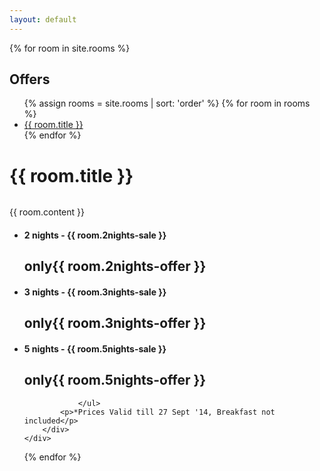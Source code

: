 ```yaml
---
layout: default
---
```


{% for room in site.rooms %}

<div class="main">
        <div class="content">
        <h2> Offers</h2>
        <div class="offers-menu">
            <ul>
                {% assign rooms = site.rooms | sort: 'order' %}        
                {% for room in rooms  %}
                    <li>
                        <a href="#{{ room.section }}" >{{ room.title }}</a>
                    </li>
                {% endfor %}
            </ul>
        </div>
        <h1 id="{{ room.section }}" class="entry-title" >{{ room.title }}</h1> 
        <img src="{{ room.image }} " alt="">          
        <p> {{ room.content }} </p>
        <div class="offers">
            <ul>
                    <li class="item">
                        <h4>2 nights - {{ room.2nights-sale }}</h4>
                        <h2><span>only</span>{{ room.2nights-offer }}</h2>
                    </li >
                    <li class="item">
                         <h4>3 nights - {{ room.3nights-sale }}</h4>
                        <h2><span>only</span>{{ room.3nights-offer }}</h2>
                    </li>
                    <li class="item" >
                         <h4>5 nights - {{ room.5nights-sale }}</h4>
                        <h2><span>only</span>{{ room.5nights-offer }}</h2>
                    </li>
                
                </ul>
            <p>*Prices Valid till 27 Sept '14, Breakfast not included</p>
        </div>
    </div>
    
{% endfor %}
</div>



</div>